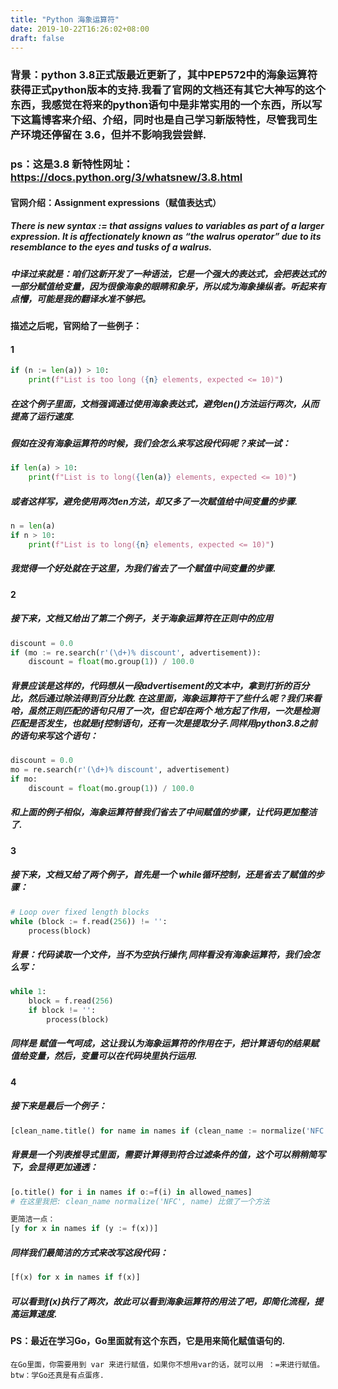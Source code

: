 ```yaml
---
title: "Python 海象运算符"
date: 2019-10-22T16:26:02+08:00
draft: false
---
```

### 背景：python 3.8正式版最近更新了，其中PEP572中的海象运算符获得正式python版本的支持.我看了官网的文档还有其它大神写的这个东西，我感觉在将来的python语句中是非常实用的一个东西，所以写下这篇博客来介绍、介绍，同时也是自己学习新版特性，尽管我司生产环境还停留在 3.6，但并不影响我尝尝鲜.
### ps：这是3.8 新特性网址：https://docs.python.org/3/whatsnew/3.8.html

#### 官网介绍：Assignment expressions（赋值表达式）
##### There is new syntax := that assigns values to variables as part of a larger expression. It is affectionately known as “the walrus operator” due to its resemblance to the eyes and tusks of a walrus. 
##### 中译过来就是：咱们这新开发了一种语法，它是一个强大的表达式，会把表达式的一部分赋值给变量，因为很像海象的眼睛和象牙，所以成为海象操纵者。听起来有点懵，可能是我的翻译水准不够把。
#### 描述之后呢，官网给了一些例子：
#### 1
```python
if (n := len(a)) > 10:
    print(f"List is too long ({n} elements, expected <= 10)")
```
##### 在这个例子里面，文档强调通过使用海象表达式，避免len()方法运行两次，从而提高了运行速度.
##### 假如在没有海象运算符的时候，我们会怎么来写这段代码呢？来试一试：
```python
if len(a) > 10:
    print(f"List is to long({len(a)} elements, expected <= 10)")
```
##### 或者这样写，避免使用两次len方法，却又多了一次赋值给中间变量的步骤.
```python
n = len(a)
if n > 10:
    print(f"List is to long({n} elements, expected <= 10)")
```
##### 我觉得一个好处就在于这里，为我们省去了一个赋值中间变量的步骤.
#### 2
##### 接下来，文档又给出了第二个例子，关于海象运算符在正则中的应用
```python
discount = 0.0
if (mo := re.search(r'(\d+)% discount', advertisement)):
    discount = float(mo.group(1)) / 100.0
```
##### 背景应该是这样的，代码想从一段advertisement的文本中，拿到打折的百分比，然后通过除法得到百分比数. 在这里面，海象运算符干了些什么呢？我们来看哈，虽然正则匹配的语句只用了一次，但它却在两个 地方起了作用，一次是检测匹配是否发生，也就是if控制语句，还有一次是提取分子.同样用python3.8之前的语句来写这个语句：
```python
discount = 0.0
mo = re.search(r'(\d+)% discount', advertisement)
if mo:
    discount = float(mo.group(1)) / 100.0
```
#####  和上面的例子相似，海象运算符替我们省去了中间赋值的步骤，让代码更加整洁了.
#### 3
##### 接下来，文档又给了两个例子，首先是一个 while循环控制，还是省去了赋值的步骤：
```python
# Loop over fixed length blocks
while (block := f.read(256)) != '':
    process(block)
```
##### 背景：代码读取一个文件，当不为空执行操作,同样看没有海象运算符，我们会怎么写：
```python
while 1:
    block = f.read(256)
    if block != '':
        process(block)
```
##### 同样是 赋值一气呵成，这让我认为海象运算符的作用在于，**把计算语句的结果赋值给变量，然后，变量可以在代码块里执行运用.**
#### 4
##### 接下来是最后一个例子：
```python
[clean_name.title() for name in names if (clean_name := normalize('NFC', name)) in allowed_names]
```
##### 背景是一个列表推导式里面，需要计算得到符合过滤条件的值，这个可以稍稍简写下，会显得更加通透：
```python
[o.title() for i in names if o:=f(i) in allowed_names]
# 在这里我把: clean_name normalize('NFC', name) 比做了一个方法

更简洁一点：
[y for x in names if (y := f(x))]

```
##### 同样我们最简洁的方式来改写这段代码：
```python
[f(x) for x in names if f(x)]
```
##### 可以看到f(x)执行了两次，故此可以看到海象运算符的用法了吧，即简化流程，提高运算速度.

#### PS：最近在学习Go，Go里面就有这个东西，它是用来简化赋值语句的.
```
在Go里面，你需要用到 var 来进行赋值，如果你不想用var的话，就可以用 ：=来进行赋值。 
btw：学Go还真是有点蛋疼.
```